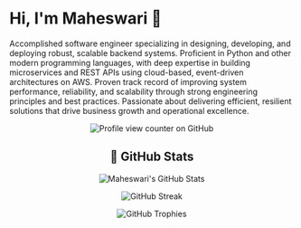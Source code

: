 # Hi, I'm Maheswari 👋

Accomplished software engineer specializing in designing, developing, and deploying robust, scalable backend systems. Proficient in Python and other modern programming languages, with deep expertise in building microservices and REST APIs using cloud-based, event-driven architectures on AWS. Proven track record of improving system performance, reliability, and scalability through strong engineering principles and best practices. Passionate about delivering efficient, resilient solutions that drive business growth and operational excellence.

<div align="center">

  ![Profile view counter on GitHub](https://komarev.com/ghpvc/?username=maheswarim-work)

  ## 🚀 GitHub Stats

  ![Maheswari's GitHub Stats](https://github-readme-stats.vercel.app/api?username=maheswarim-work&show_icons=true&theme=default)

  ![GitHub Streak](https://streak-stats.demolab.com/?user=maheswarim-work)

  ![GitHub Trophies](https://github-profile-trophy.vercel.app/?username=maheswarim-work&theme=flat)

</div>
